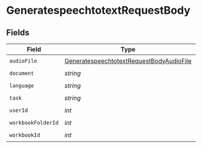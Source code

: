 # GeneratespeechtotextRequestBody


## Fields

| Field                                                                                                           | Type                                                                                                            | Required                                                                                                        | Description                                                                                                     | Example                                                                                                         |
| --------------------------------------------------------------------------------------------------------------- | --------------------------------------------------------------------------------------------------------------- | --------------------------------------------------------------------------------------------------------------- | --------------------------------------------------------------------------------------------------------------- | --------------------------------------------------------------------------------------------------------------- |
| `audioFile`                                                                                                     | [GeneratespeechtotextRequestBodyAudioFile](../../models/operations/GeneratespeechtotextRequestBodyAudioFile.md) | :heavy_check_mark:                                                                                              | N/A                                                                                                             |                                                                                                                 |
| `document`                                                                                                      | *string*                                                                                                        | :heavy_check_mark:                                                                                              | N/A                                                                                                             | new                                                                                                             |
| `language`                                                                                                      | *string*                                                                                                        | :heavy_check_mark:                                                                                              | N/A                                                                                                             | en                                                                                                              |
| `task`                                                                                                          | *string*                                                                                                        | :heavy_check_mark:                                                                                              | N/A                                                                                                             | transcribe                                                                                                      |
| `userId`                                                                                                        | *int*                                                                                                           | :heavy_check_mark:                                                                                              | N/A                                                                                                             | 1                                                                                                               |
| `workbookFolderId`                                                                                              | *int*                                                                                                           | :heavy_check_mark:                                                                                              | N/A                                                                                                             | 1                                                                                                               |
| `workbookId`                                                                                                    | *int*                                                                                                           | :heavy_check_mark:                                                                                              | N/A                                                                                                             | 1                                                                                                               |